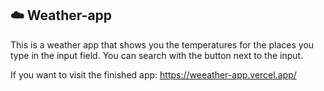 ## ☁️ Weather-app

This is a weather app that shows you the temperatures for the places you type in the input field.
You can search with the button next to the input.

If you want to visit the finished app: https://weeather-app.vercel.app/
